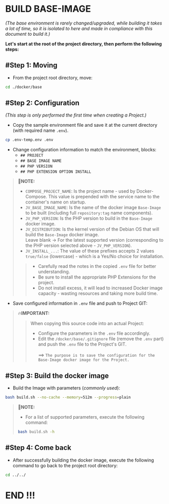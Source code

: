 # BUILD BASE-IMAGE

_(The base environment is rarely changed/upgraded, while building it takes a lot of time, so it is isolated to here and made in compliance with this document to build it.)_

**Let's start at the root of the project directory, then perform the following steps:**

## #Step 1: Moving

- From the project root directory, move:
```bash
cd ./docker/base
```

## #Step 2: Configuration

_(This step is only performed the first time when creating a Project.)_

- Copy the sample environment file and save it at the current directory (with required name `.env`).
```bash
cp .env-temp.env .env
```

- Change configuration information to match the environment, blocks:
  + `## PROJECT`
  + `## BASE IMAGE NAME`
  + `## PHP VERSION`
  + `## PHP EXTENSION OPTION INSTALL`

> 📝**NOTE:**
> - `COMPOSE_PROJECT_NAME`: Is the project name - used by Docker-Compose. This value is prepended with the service name to the container's name on startup.
> - `JV_BASE_IMAGE_NAME`: Is the name of the docker image `Base-Image` to be built (including full `repository:tag` name components).
> - `JV_PHP_VERSION`: Is the PHP version to build in the `Base-Image` docker image.
> - `JV_DISTRIBUTION`: Is the kernel version of the Debian OS that will build the `Base-Image` docker image.  
>                      Leave blank -> For the latest supported version (corresponding to the PHP version selected above - `JV_PHP_VERSION`).
> - `JV_INSTALL_...`: The value of these prefixes accepts 2 values `true/false` (lowercase) - which is a Yes/No choice for installation.
>
>> - Carefully read the notes in the copied `.env` file for better understanding.
>> - Be sure to install the appropriate PHP Extensions for the project.
>> - Do not install excess, it will lead to increased Docker image capacity - wasting resources and taking more build time.

- Save configured information in `.env` file and push to Project GIT:

> 🔥**IMPORTANT:**
>> When copying this source code into an actual Project:
>> - Configure the parameters in the `.env` file accordingly.
>> - Edit the `/docker/base/.gitignore` file (remove the `.env` part) and push the `.env` file to the Project's GIT.
>> <br/><br/>
>> ==> `The purpose is to save the configuration for the Base-Image docker image for the Project.`

## #Step 3: Build the docker image

- Build the Image with parameters (_commonly used_):
```bash
bash build.sh --no-cache --memory=512m --progress=plain
```

> 📝**NOTE:**
> - For a list of supported parameters, execute the following command:
> ```bash
> bash build.sh -h
> ```

## #Step 4: Come back

- After successfully building the docker image, execute the following command to go back to the project root directory:
```bash
cd ../../
```

# END !!!

